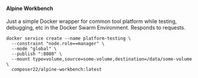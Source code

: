 #### Alpine Workbench

Just a simple Docker wrapper for common tool platform while testing, debugging, etc
in the Docker Swarm Environment. Responds to requests.

```
docker service create --name platform-testing \
  --constraint "node.role==manager" \
  --mode "global" \
  --publish ":8080" \
  --mount type=volume,source=some-volume,destination=/data/some-volume \
  composer22/alpine-workbench:latest
```
